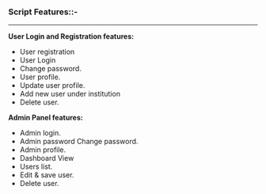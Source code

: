 
<div class="script-details">
  <h3>Script Features::-</h3>
  <hr>
  <p><strong>User Login and Registration features:</strong></p>

<ul>
 <li>User registration  </li>
 <li>User Login</li>
 <li>Change password.</li>
 <li>User profile.</li>
<li>Update user profile.</li>
 <li>Add new user under institution</li>

 <li>Delete user.</li>
</ul>

<p><strong>Admin Panel features:</strong></p>

<ul>
 <li>Admin login.</li>
 <li>Admin password Change password.</li>
 <li>Admin profile.</li>
 <li>Dashboard View</li>
 <li>Users list.</li>
 <li>Edit & save user.</li>
 <li>Delete user.</li>
</ul>
</div>



